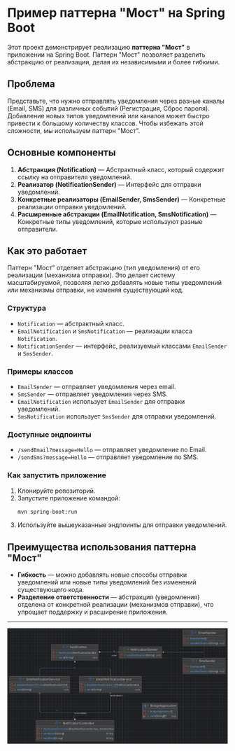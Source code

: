 # Пример паттерна "Мост" на Spring Boot

Этот проект демонстрирует реализацию **паттерна "Мост"** в приложении на Spring Boot. Паттерн "Мост" позволяет разделить абстракцию от реализации, делая их независимыми и более гибкими.

## Проблема

Представьте, что нужно отправлять уведомления через разные каналы (Email, SMS) для различных событий (Регистрация, Сброс пароля). Добавление новых типов уведомлений или каналов может быстро привести к большому количеству классов. Чтобы избежать этой сложности, мы используем паттерн "Мост".

## Основные компоненты

1. **Абстракция (Notification)** — Абстрактный класс, который содержит ссылку на отправителя уведомлений.
2. **Реализатор (NotificationSender)** — Интерфейс для отправки уведомлений.
3. **Конкретные реализаторы (EmailSender, SmsSender)** — Конкретные реализации отправки уведомлений.
4. **Расширенные абстракции (EmailNotification, SmsNotification)** — Конкретные типы уведомлений, которые используют разные отправители.

## Как это работает

Паттерн "Мост" отделяет абстракцию (тип уведомления) от его реализации (механизма отправки). Это делает систему масштабируемой, позволяя легко добавлять новые типы уведомлений или механизмы отправки, не изменяя существующий код.

### Структура

- `Notification` — абстрактный класс.
- `EmailNotification` и `SmsNotification` — реализации класса `Notification`.
- `NotificationSender` — интерфейс, реализуемый классами `EmailSender` и `SmsSender`.

### Примеры классов

- `EmailSender` — отправляет уведомления через email.
- `SmsSender` — отправляет уведомления через SMS.
- `EmailNotification` использует `EmailSender` для отправки уведомлений.
- `SmsNotification` использует `SmsSender` для отправки уведомлений.

### Доступные эндпоинты

- `/sendEmail?message=Hello` — отправляет уведомление по Email.
- `/sendSms?message=Hello` — отправляет уведомление по SMS.

### Как запустить приложение

1. Клонируйте репозиторий.
2. Запустите приложение командой:
    ```bash
    mvn spring-boot:run
    ```
3. Используйте вышеуказанные эндпоинты для отправки уведомлений.

## Преимущества использования паттерна "Мост"

- **Гибкость** — можно добавлять новые способы отправки уведомлений или новые типы уведомлений без изменений существующего кода.
- **Разделение ответственности** — абстракция (уведомления) отделена от конкретной реализации (механизмов отправки), что упрощает поддержку и расширение приложения.
---
![Общая схема паттерна Bridge](src/main/resources/static/bridge.png)
